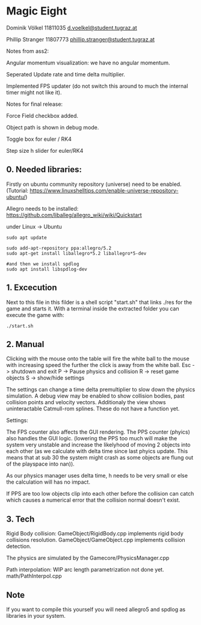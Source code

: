 
# Magic Eight


Dominik Völkel    11811035  d.voelkel@student.tugraz.at

Phillip Stranger  11807773  phillip.stranger@student.tugraz.at


Notes from ass2:

Angular momentum visualization: we have no angular momentum.

Seperated Update rate and time delta multiplier.

Implemented FPS updater (do not switch this around to much the internal timer might not like it).

Notes for final release:

Force Field checkbox added.

Object path is shown in debug mode.

Toggle box for euler / RK4

Step size h slider for euler/RK4



## 0. Needed libraries:
Firstly on ubuntu community repository (universe) need to be enabled. (Tutorial: https://www.linuxshelltips.com/enable-universe-repository-ubuntu/)

Allegro needs to be installed:
https://github.com/liballeg/allegro_wiki/wiki/Quickstart

under Linux -> Ubuntu

```
sudo apt update

sudo add-apt-repository ppa:allegro/5.2
sudo apt-get install liballegro*5.2 liballegro*5-dev

#and then we install spdlog
sudo apt install libspdlog-dev

```




## 1. Excecution

Next to this file in this filder is a shell script "start.sh" that links ./res for the game and starts it.
With a terminal inside the extracted folder you can execute the game with:
```
./start.sh
```

## 2. Manual
Clicking with the mouse onto the table will fire the white ball to the mouse with increasing speed the further the click is away from the white ball.
Esc -> shutdown and exit
P -> Pause physics and collision
R -> reset game objects
S -> show/hide settings

The settings can change a time delta premultiplier to slow down the physics simulation.
A debug view may be enabled to show collision bodies, past collision points and velocity vectors.
Additionaly the view shows uninteractable Catmull-rom splines. These do not have a function yet.


Settings:

The FPS counter also affects the GUI rendering.
The PPS counter (phyics) also handles the GUI logic. (lowering the PPS too much will make the system very unstable and increase the likelyhood of moving 2 objects into each other (as we calculate with delta time since last phyics update. This means that at sub 30 the system might crash as some objects are flung out of the playspace into nan)).

As our physics manager uses delta time, h needs to be very small or else the calculation will has no impact.

If PPS are too low objects clip into each other before the collision can catch which causes a numerical error that the collision normal doesn't exist.



## 3. Tech
Rigid Body collision:
GameObject/RigidBody.cpp implements rigid body collisions resolution.
GameObject/GameObject.cpp implements collision detection.

The physics are simulated by the Gamecore/PhysicsManager.cpp

Path interpolation:
WIP arc length parametrization not done yet.
math/PathInterpol.cpp

## Note
If you want to compile this yourself you will need 
allegro5 and spdlog as libraries in your system.